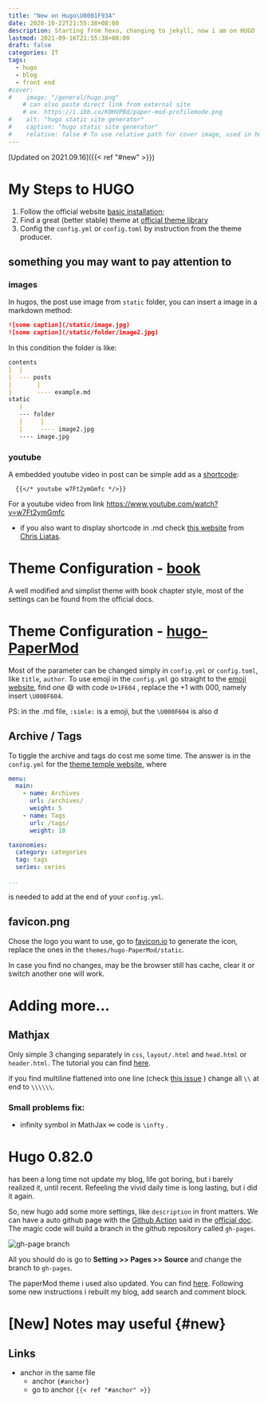 ```yaml
---
title: "New on Hugo\U0001F93A"
date: 2020-10-22T21:55:38+08:00
description: Starting from hexo, changing to jekyll, now i am on HUGO
lastmod: 2021-09-16T21:55:38+08:00
draft: false
categories: IT
tags:
  - hugo
  - blog
  - front end
#cover:
#    image: "/general/hugo.png"
    # can also paste direct link from external site
    # ex. https://i.ibb.co/K0HVPBd/paper-mod-profilemode.png
#    alt: "hugo static site generator"
#    caption: "hugo static site generator"
#    relative: false # To use relative path for cover image, used in hugo Page-bundles
---
```


[Updated on 2021.09.16]({{< ref "#new" >}})

# My Steps to HUGO
1. Follow the official website [basic installation](https://gohugo.io/getting-started/quick-start/);
2. Find a great (better stable) theme at [official theme library](https://themes.gohugo.io/)
3. Config the `config.yml` or `config.toml` by instruction from the theme producer.



## something you may want to pay attention to

### images

In hugos, the post use image from `static` folder, you can insert a image in a markdown method:

```markdown
![some caption](/static/image.jpg)
![some caption](/static/folder/image2.jpg)
```

In this condition the folder is like:

```markdown
contents
|  |
|  --- posts
|       |
|       ---- example.md
static
   |
   --- folder
   |     |
   |     ---- image2.jpg
   ---- image.jpg
```

### youtube

A embedded youtube video in post can be simple add as a [shortcode](https://gohugo.io/content-management/shortcodes/): 
```
  {{</* youtube w7Ft2ymGmfc */>}}
```

For a youtube video from link https://www.youtube.com/watch?v=w7Ft2ymGmfc

- if you also want to display shortcode in .md check [this website](https://liatas.com/posts/escaping-hugo-shortcodes/) from [Chris Liatas](https://liatas.com/).

# Theme Configuration - [book](https://themes.gohugo.io/themes/hugo-book/)
A well modified and simplist theme with book chapter style, most of the settings can be found from the official docs.
# Theme Configuration - [hugo-PaperMod](https://adityatelange.github.io/hugo-PaperMod/)

Most of the parameter can be changed simply in `config.yml` or `config.toml`, like `title`, `author`. To use emoji in the `config.yml` go straight to the [emoji website](http://unicode.org/emoji/charts/full-emoji-list.html), find one :smile: with code `U+1F604` , replace the +1 with 000, namely insert `\U000F604`. 

PS: in the .md file, `:simle:` is a emoji, but the `\U000F604` is also d

## Archive / Tags

To tiggle the archive and tags do cost me some time. The answer is in the `config.yml` for the [theme temple website](https://github.com/adityatelange/hugo-PaperMod/blob/exampleSite/config.yml), where

```yaml
menu:
  main:
    - name: Archives
      url: /archives/
      weight: 5
    - name: Tags
      url: /tags/
      weight: 10

taxonomies:
  category: categories
  tag: tags
  series: series

...
```

is needed to add at the end of your `config.yml`.

## favicon.png

Chose the logo you want to use, go to [favicon.io](https://favicon.io/) to generate the icon, replace the ones in the `themes/hugo-PaperMod/static`.

In case you find no changes, may be the browser still has cache, clear it or switch another one will work.



# Adding more...

## Mathjax

Only simple 3 changing separately in `css`, `layout/.html` and `head.html` or `header.html`. The tutorial you can find [here](https://bwaycer.github.io/hugo_tutorial.hugo/tutorials/mathjax/).

if you find multiline flattened into one line (check [this issue](https://bwaycer.github.io/hugo_tutorial.hugo/tutorials/mathjax/) ) change all `\\` at end to `\\\\\\`.

### Small problems fix:

- infinity symbol in MathJax $\infty$ code is `\infty` .


# Hugo 0.82.0 
has been a long time not update my blog, life got boring, but i barely realized it, until recent. Refeeling the vivid daily time is long lasting, but i did it again.

So, new hugo add some more settings, like `description`  in front matters. We can have a auto github page with the [Github Action](https://github.com/marketplace/actions/hugo-setup) said in the [official doc](https://gohugo.io/hosting-and-deployment/hosting-on-github/). The magic code will build a branch in the github repository called `gh-pages`.

![gh-page branch](/general/hugo_github_action.png)

All you should do is go to **Setting >> Pages >> Source** and change the branch to `gh-pages`.

The paperMod theme i used also updated. You can find [here](https://adityatelange.github.io/hugo-PaperMod/). Following some new instructions i rebuilt my blog, add search and comment block.

# [New] Notes may useful {#new}
## Links
- anchor in the same file
  - anchor `{#anchor}` 
  - go to anchor `{{< ref "#anchor" >}}`